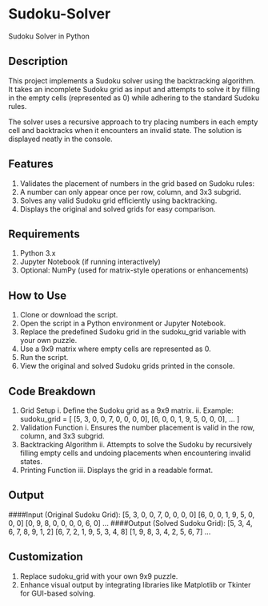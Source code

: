 # Sudoku-Solver
Sudoku Solver in Python

## Description
This project implements a Sudoku solver using the backtracking algorithm. It takes an incomplete Sudoku grid as input and attempts to solve it by filling in the empty cells (represented as 0) while adhering to the standard Sudoku rules.

The solver uses a recursive approach to try placing numbers in each empty cell and backtracks when it encounters an invalid state. The solution is displayed neatly in the console.

## Features
1. Validates the placement of numbers in the grid based on Sudoku rules:
2. A number can only appear once per row, column, and 3x3 subgrid.
3. Solves any valid Sudoku grid efficiently using backtracking.
4. Displays the original and solved grids for easy comparison.

## Requirements
1. Python 3.x
2. Jupyter Notebook (if running interactively)
3. Optional: NumPy (used for matrix-style operations or enhancements)

## How to Use
1. Clone or download the script.
2. Open the script in a Python environment or Jupyter Notebook.
3. Replace the predefined Sudoku grid in the sudoku_grid variable with your own puzzle.
4. Use a 9x9 matrix where empty cells are represented as 0.
5. Run the script.
6. View the original and solved Sudoku grids printed in the console.

## Code Breakdown
1. Grid Setup
   i. Define the Sudoku grid as a 9x9 matrix.
   ii. Example:
          sudoku_grid = [
              [5, 3, 0, 0, 7, 0, 0, 0, 0],
              [6, 0, 0, 1, 9, 5, 0, 0, 0],
              ...
          ]
2. Validation Function
  i. Ensures the number placement is valid in the row, column, and 3x3 subgrid.
3. Backtracking Algorithm
  ii. Attempts to solve the Sudoku by recursively filling empty cells and undoing placements          when encountering invalid states.
4. Printing Function
  iii. Displays the grid in a readable format.

## Output
####Input (Original Sudoku Grid):
[5, 3, 0, 0, 7, 0, 0, 0, 0]
[6, 0, 0, 1, 9, 5, 0, 0, 0]
[0, 9, 8, 0, 0, 0, 0, 6, 0]
...
####Output (Solved Sudoku Grid):
[5, 3, 4, 6, 7, 8, 9, 1, 2]
[6, 7, 2, 1, 9, 5, 3, 4, 8]
[1, 9, 8, 3, 4, 2, 5, 6, 7]
...

## Customization
1. Replace sudoku_grid with your own 9x9 puzzle.
2. Enhance visual output by integrating libraries like Matplotlib or Tkinter for GUI-based solving.

